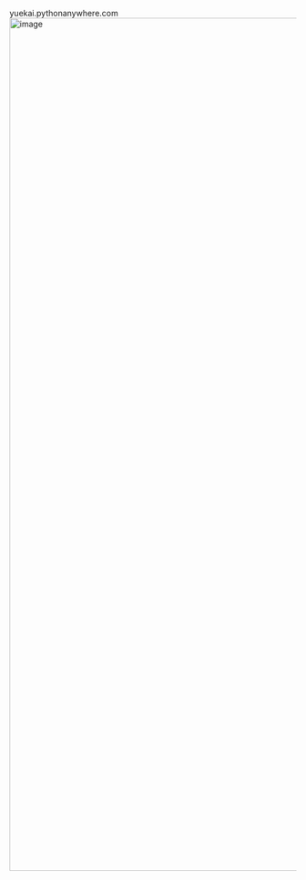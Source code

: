 yuekai.pythonanywhere.com
<img width="1498" alt="image" src="https://github.com/Ykai-f/Iot_project/assets/45899828/849eb829-be9e-4110-ab90-001cf529debb">
